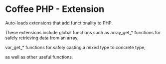 # Coffee PHP - Extension

Auto-loads extensions that add functionality to PHP.

These extensions include global functions
such as array_get_* functions
for safely retrieving data from an array,

var_get_* functions for safely casting
a mixed type to concrete type,

as well as other useful functions.
